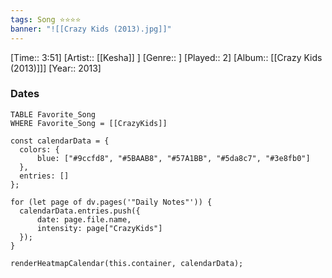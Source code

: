 ```yaml
---
tags: Song ⭐⭐⭐⭐ 
banner: "![[Crazy Kids (2013).jpg]]"
---
```

[Time:: 3:51]
[Artist:: [[Kesha]] ]
[Genre:: ]
[Played:: 2]
[Album:: [[Crazy Kids (2013)]]]
[Year:: 2013]
### Dates
````dataview
TABLE Favorite_Song
WHERE Favorite_Song = [[CrazyKids]]
````
  ```dataviewjs
const calendarData = { 
	colors: { 
		blue: ["#9ccfd8", "#5BAAB8", "#57A1BB", "#5da8c7", "#3e8fb0"] 
	}, 
	entries: [] 
}; 

for (let page of dv.pages('"Daily Notes"')) { 
	calendarData.entries.push({ 
		date: page.file.name, 
		intensity: page["CrazyKids"]
	}); 
} 

renderHeatmapCalendar(this.container, calendarData);
```
